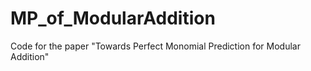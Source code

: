# MP_of_ModularAddition
Code for the paper "Towards Perfect Monomial Prediction for Modular Addition" 
